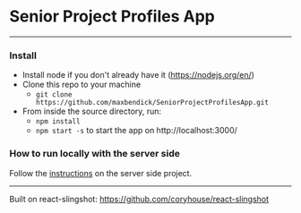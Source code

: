 # Senior Project Profiles App

---
### Install 
* Install node if you don't already have it (https://nodejs.org/en/)
* Clone this repo to your machine
	* ```git clone https://github.com/maxbendick/SeniorProjectProfilesApp.git```
* From inside the source directory, run:
	* ```npm install```
	* ```npm start -s``` to start the app on http://localhost:3000/


### How to run locally with the server side

Follow the [instructions](https://github.com/maxbendick/senior-project-profiles-server/#testing-with-the-client-side) on the server side project. 

---
Built on react-slingshot: https://github.com/coryhouse/react-slingshot
